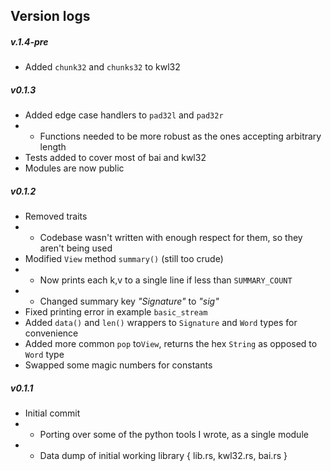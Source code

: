 ## Version logs 

##### v.1.4-pre
- Added `chunk32` and `chunks32` to kwl32

##### v0.1.3
- Added edge case handlers to `pad32l` and `pad32r` 
- - Functions needed to be more robust as the ones accepting arbitrary length 
- Tests added to cover most of bai and kwl32
- Modules are now public

##### v0.1.2 
- Removed traits
- - Codebase wasn't written with enough respect for them, so they aren't being used
- Modified `View` method `summary()` (still too crude)
- - Now prints each k,v to a single line if less than `SUMMARY_COUNT`
- - Changed summary key _"Signature"_ to _"sig"_
- Fixed printing error in example `basic_stream`
- Added `data()` and `len()` wrappers to `Signature` and  `Word` types for convenience
- Added more common `pop` to`View`, returns the hex `String` as opposed to `Word` type 
- Swapped some magic numbers for constants

##### v0.1.1 
- Initial commit
- - Porting over some of the python tools I wrote, as a single module
- - Data dump of initial working library { lib.rs, kwl32.rs, bai.rs }

